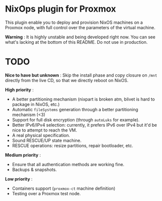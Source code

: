 # NixOps plugin for Proxmox

This plugin enable you to deploy and provision NixOS machines on a Proxmox node, with full control over the parameters of the virtual machine.

**Warning** : It is highly unstable and being developed right now. You can see what's lacking at the bottom of this README. Do not use in production.

# TODO

**Nice to have but unknown** : Skip the install phase and copy closure on `/mnt` directly from the live CD, so that we directly reboot on NixOS.

**High priority** :

- A better partitioning mechanism (nixpart is broken atm, blivet is hard to package in NixOS, etc.)
- Automatic `fileSystems` generation through a better partitioning mechanism (<3)
- Support for full disk encryption (through `autoLuks` for example).
- Better IPv6/IPv4 selection: currently, it prefers IPv6 over IPv4 but it'd be nice to attempt to reach the VM.
- A real physical specification.
- Sound RESCUE/UP state machine.
- RESCUE operations: resize partitions, repair bootloader, etc.

**Medium priority** :

- Ensure that all authentication methods are working fine.
- Backups & snapshots.

**Low priority** :

- Containers support (`proxmox-ct` machine definition)
- Testing over a Proxmox test node.

